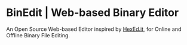 # BinEdit | Web-based Binary Editor

An Open Source Web-based Editor inspired by [HexEd.it](https://hexed.it/), for Online and Offline Binary File Editing.

